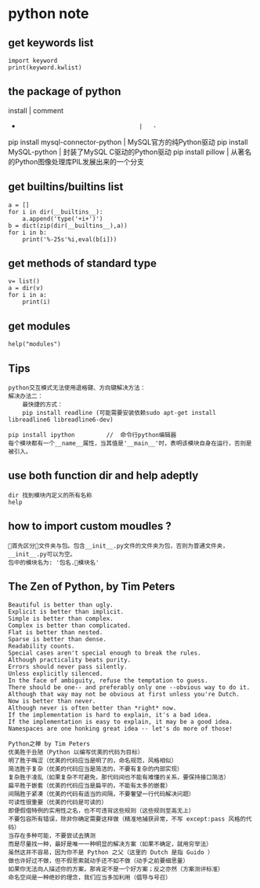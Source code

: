 # python note

## get keywords list

    import keyword
    print(keyword.kwlist)

## the package of python

install                                 |   comment
-                                       |   -
pip install mysql-connector-python      |   MySQL官方的纯Python驱动
pip install MySQL-python                |   封装了MySQL C驱动的Python驱动
pip install pillow                      |   从著名的Python图像处理库PIL发展出来的一个分支

## get builtins/__builtins__ list

    a = []
    for i in dir(__builtins__):
        a.append('type('+i+')')
    b = dict(zip(dir(__builtins__),a))
    for i in b:
        print('%-25s'%i,eval(b[i]))

## get methods of standard type

    v= list()
    a = dir(v)
    for i in a:
        print(i)

## get modules

    help("modules")

## Tips

    python交互模式无法使用退格键、方向键解决方法：
    解决办法二：
        最快捷的方式：
        pip install readline (可能需要安装依赖sudo apt-get install libreadline6 libreadline6-dev)

    pip install ipython         //  命令行python编辑器
    每个模块都有一个__name__属性，当其值是'__main__'时，表明该模块自身在运行，否则是被引入。

## use both function dir and help adeptly

    dir 找到模块内定义的所有名称
    help

## how to import custom moudles ?

    首先区分文件夹与包。包含__init__.py文件的文件夹为包，否则为普通文件夹，__init__.py可以为空。
    包中的模块名为: '包名.模块名'


## The Zen of Python, by Tim Peters

    Beautiful is better than ugly.
    Explicit is better than implicit.
    Simple is better than complex.
    Complex is better than complicated.
    Flat is better than nested.
    Sparse is better than dense.
    Readability counts.
    Special cases aren't special enough to break the rules.
    Although practicality beats purity.
    Errors should never pass silently.
    Unless explicitly silenced.
    In the face of ambiguity, refuse the temptation to guess.
    There should be one-- and preferably only one --obvious way to do it.
    Although that way may not be obvious at first unless you're Dutch.
    Now is better than never.
    Although never is often better than *right* now.
    If the implementation is hard to explain, it's a bad idea.
    If the implementation is easy to explain, it may be a good idea.
    Namespaces are one honking great idea -- let's do more of those!

    Python之禅 by Tim Peters
    优美胜于丑陋（Python 以编写优美的代码为目标）
    明了胜于晦涩（优美的代码应当是明了的，命名规范，风格相似）
    简洁胜于复杂（优美的代码应当是简洁的，不要有复杂的内部实现）
    复杂胜于凌乱（如果复杂不可避免，那代码间也不能有难懂的关系，要保持接口简洁）
    扁平胜于嵌套（优美的代码应当是扁平的，不能有太多的嵌套）
    间隔胜于紧凑（优美的代码有适当的间隔，不要奢望一行代码解决问题）
    可读性很重要（优美的代码是可读的）
    即便假借特例的实用性之名，也不可违背这些规则（这些规则至高无上）
    不要包容所有错误，除非你确定需要这样做（精准地捕获异常，不写 except:pass 风格的代码）
    当存在多种可能，不要尝试去猜测
    而是尽量找一种，最好是唯一一种明显的解决方案（如果不确定，就用穷举法）
    虽然这并不容易，因为你不是 Python 之父（这里的 Dutch 是指 Guido ）
    做也许好过不做，但不假思索就动手还不如不做（动手之前要细思量）
    如果你无法向人描述你的方案，那肯定不是一个好方案；反之亦然（方案测评标准）
    命名空间是一种绝妙的理念，我们应当多加利用（倡导与号召）
